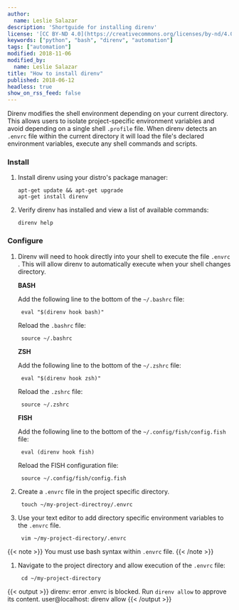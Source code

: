 ```yaml
---
author:
  name: Leslie Salazar
description: 'Shortguide for installing direnv'
license: '[CC BY-ND 4.0](https://creativecommons.org/licenses/by-nd/4.0)'
keywords: ["python", "bash", "direnv", "automation"]
tags: ["automation"]
modified: 2018-11-06
modified_by:
  name: Leslie Salazar
title: "How to install direnv"
published: 2018-06-12
headless: true
show_on_rss_feed: false
---
```

<!-- Start direnv shortguide. -->
Direnv modifies the shell environment depending on your current directory. This allows users to isolate project-specific environment variables and avoid depending on a single shell `.profile` file. When direnv detects an `.envrc` file within the current directory it will load the file's declared environment variables, execute any shell commands and scripts.

### Install

1.  Install direnv using your distro's package manager:

        apt-get update && apt-get upgrade
        apt-get install direnv

1.  Verify direnv has installed and view a list of available commands:

        direnv help

### Configure
1. Direnv will need to hook directly into your shell to execute the file `.envrc `. This will allow direnv to automatically execute when your shell changes directory.

    **BASH**

    Add the following line to the bottom of the `~/.bashrc` file:

        eval "$(direnv hook bash)"

    Reload the `.bashrc` file:

        source ~/.bashrc

    **ZSH**

    Add the following line to the bottom of the `~/.zshrc` file:

        eval "$(direnv hook zsh)"

    Reload the `.zshrc` file:

        source ~/.zshrc

    **FISH**

    Add the following line to the bottom of the `~/.config/fish/config.fish` file:

        eval (direnv hook fish)

    Reload the FISH configuration file:

        source ~/.config/fish/config.fish

1. Create a `.envrc` file in the project specific directory.

        touch ~/my-project-directroy/.envrc

1. Use your text editor to add directory specific environment variables to the `.envrc` file.

        vim ~/my-project-directory/.envrc

{{< note >}}
You must use bash syntax within `.envrc` file.
{{< /note >}}

1. Navigate to the project directory and allow execution of the `.envrc` file:

        cd ~/my-project-directory

{{< output >}}
direnv: error .envrc is blocked. Run `direnv allow` to approve its content.
user@localhost: direnv allow
{{< /output >}}

<!-- End direnv shortguide. -->
